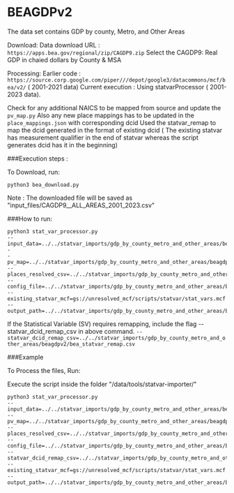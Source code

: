 # BEAGDPv2

The data set contains GDP by  county, Metro, and Other Areas

Download:
Data download URL : `https://apps.bea.gov/regional/zip/CAGDP9.zip`
Select the CAGDP9: Real GDP in chaied dollars by County & MSA


Processing: 
Earlier code : `https://source.corp.google.com/piper///depot/google3/datacommons/mcf/bea/v2/` ( 2001-2021 data)
Current execution : Using statvarProcessor ( 2001-2023 data).


Check for any additional NAICS to be mapped from source and update the `pv_map.py`
Also any new place mappings has to be updated in the `place_mappings.json` with corresponding dcid
Used the statvar_remap to map the dcid generated in the format of existing dcid ( The existing statvar has measurement qualifier in the end of statvar whereas the script generates dcid has it in the beginning) 

###Execution steps :

To Download, run:

`python3 bea_download.py`

Note : The downloaded file will be saved as "input_files/CAGDP9__ALL_AREAS_2001_2023.csv"

###How to run:

```
python3 stat_var_processor.py 
--input_data=../../statvar_imports/gdp_by_county_metro_and_other_areas/beagdpv2/input_files/CAGDP9__ALL_AREAS_*.csv -
-pv_map=../../statvar_imports/gdp_by_county_metro_and_other_areas/beagdpv2/<filename_of_pvmap> 
--places_resolved_csv=../../statvar_imports/gdp_by_county_metro_and_other_areas/beagdpv2/place_mapping.csv 
--config_file=../../statvar_imports/gdp_by_county_metro_and_other_areas/beagdpv2/<filename_of_metadata> 
--existing_statvar_mcf=gs://unresolved_mcf/scripts/statvar/stat_vars.mcf 
--output_path=../../statvar_imports/gdp_by_county_metro_and_other_areas/beagdpv2/output_files/bea_gdp_output
```

If the Statistical Variable (SV) requires remapping, include the flag --statvar_dcid_remap_csv in above command.
`--statvar_dcid_remap_csv=../../statvar_imports/gdp_by_county_metro_and_other_areas/beagdpv2/bea_statvar_remap.csv`

###Example

To Process the files, Run:

Execute the script inside the folder "/data/tools/statvar-importer/"

```
python3 stat_var_processor.py 
--input_data=../../statvar_imports/gdp_by_county_metro_and_other_areas/beagdpv2/input_files/CAGDP9__ALL_AREAS_*.csv 
--pv_map=../../statvar_imports/gdp_by_county_metro_and_other_areas/beagdpv2/pv_map.py 
--places_resolved_csv=../../statvar_imports/gdp_by_county_metro_and_other_areas/beagdpv2/place_mapping.csv 
--config_file=../../statvar_imports/gdp_by_county_metro_and_other_areas/beagdpv2/bea_metadata.py 
--statvar_dcid_remap_csv=../../statvar_imports/gdp_by_county_metro_and_other_areas/beagdpv2/bea_statvar_remap.csv 
--existing_statvar_mcf=gs://unresolved_mcf/scripts/statvar/stat_vars.mcf 
--output_path=../../statvar_imports/gdp_by_county_metro_and_other_areas/beagdpv2/output_files/bea_gdp_output
```


